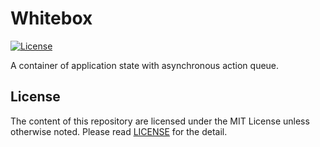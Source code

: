# Whitebox

[![License][badge-license]][license]

A container of application state with asynchronous action queue.


## License

The content of this repository are licensed under the MIT License unless otherwise noted.
Please read [LICENSE][license] for the detail.

[badge-license]: https://img.shields.io/badge/license-MIT-yellowgreen.svg?style=flat-square
[license]: LICENSE
